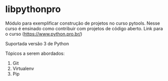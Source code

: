 # libpythonpro
Módulo para exemplificar construção de projetos no curso pytools.
Nesse curso é ensinado como contribuir com projetos de código aberto.
Link para o curso (https://www.python.pro.br/)

Suportada versão 3 de Python

Tópicos a serem abordados:
1. Git
2. Virtualenv
3. Pip